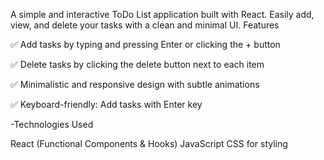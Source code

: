 A simple and interactive ToDo List application built with React. Easily add, view, and delete your tasks with a clean and minimal UI. Features

✅ Add tasks by typing and pressing Enter or clicking the + button

✅ Delete tasks by clicking the delete button next to each item

✅ Minimalistic and responsive design with subtle animations

✅ Keyboard-friendly: Add tasks with Enter key

-Technologies Used

React (Functional Components & Hooks) JavaScript CSS for styling
